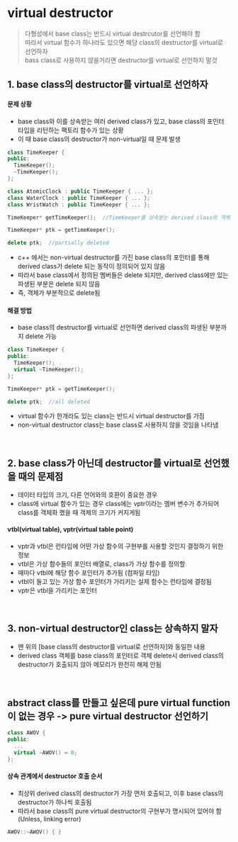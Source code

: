 # virtual destructor
> 다형성에서 base class는 반드시 virtual destrcutor를 선언해야 함   
> 따라서 virtual 함수가 하나라도 있으면 해당 class의 destructor를 virtual로 선언하자   
> bass class로 사용하지 않을거라면 destructor를 virtual로 선언하지 말것   

## 1. base class의 destructor를 virtual로 선언하자
#### 문제 상황
- base class와 이를 상속받는 여러 derived class가 있고, base class의 포인터 타입을 리턴하는 팩토리 함수가 있는 상황
- 이 때 base class의 destructor가 non-virtual일 때 문제 발생
```c++
class TimeKeeper {
public:
  TimeKeeper();
  ~TimeKeeper();
};

class AtomicClock : public TimeKeeper { ... };
class WaterClock : public TimeKeeper { ... };
class WristWatch : public TimeKeeper { ... };
```
```c++
TimeKeeper* getTimeKeeper();  //TimeKeeper를 상속받는 derived class의 객체 반환
```
```c++
TimeKeeper* ptk = getTimeKeeper();

delete ptk;  //partially deleted 
```
- c++ 에서는 non-virtual destructor를 가진 base class의 포인터를 통해 derived class가 delete 되는 동작이 정의되어 있지 않음
- 따라서 base class에서 정의된 멤버들은 delete 되지만, derived class에만 있는 파생된 부분은 delete 되지 않음
- 즉, 객체가 부분적으로 delete됨


#### 해결 방법
- base class의 destructor를 virtual로 선언하면 derived class의 파생된 부분까지 delete 가능
```c++
class TimeKeeper {
public:
  TimeKeeper();
  virtual ~TimeKeeper();
};
```
```c++
TimeKeeper* ptk = getTimeKeeper();

delete ptk;  //all deleted 
```

- virtual 함수가 한개라도 있는 class는 반드시 virtual destructor를 가짐
- non-virtual destructor class는 base class로 사용하지 않을 것임을 나타냄

</br>

## 2. base class가 아닌데 destructor를 virtual로 선언했을 때의 문제점
- 데이터 타입의 크기, 다른 언어와의 호환이 중요한 경우
- class에 virtual 함수가 있는 경우 class에는 vptr이라는 멤버 변수가 추가되어 class를 객체화 했을 때 객체의 크기가 커지게됨

####  vtbl(virtual table), vptr(virtual table point)
- vptr과 vtbl은 런타임에 어떤 가상 함수의 구현부를 사용할 것인지 결정하기 위한 정보
- vtbl은 가상 함수들의 포인터 배열로, class가 가상 함수를 정의할 
- 때마다 vtbl에 해당 함수 포인터가 추가됨 (컴파일 타임)
- vtbl이 들고 있는 가상 함수 포인터가 가리키는 실제 함수는 런타임에 결정됨
- vptr은 vtbl을 가리키는 포인터

</br>

## 3. non-virtual destructor인 class는 상속하지 말자
- 맨 위의 [base class의 destructor를 virtual로 선언하자]와 동일한 내용
- derived class 객체를 base class의 포인터로 객체 delete시 derived class의 destructor가 호출되지 않아 메모리가 완전히 해제 안됨

</br>

## abstract class를 만들고 싶은데 pure virtual function이 없는 경우 -> pure virtual destructor 선언하기
```c++
class AWOV {
public:
  ...
  virtual ~AWOV() = 0;
};
```
#### 상속 관계에서 destructor 호출 순서
- 최상위 derived class의 destructor가 가장 먼저 호출되고, 이후 base class의 destructor가 하나씩 호출됨
- 따라서 base class의 pure virtual destructor의 구현부가 명시되어 있어야 함 (Unless, linking error)
```c++
AWOV::~AWOV() { }
```
